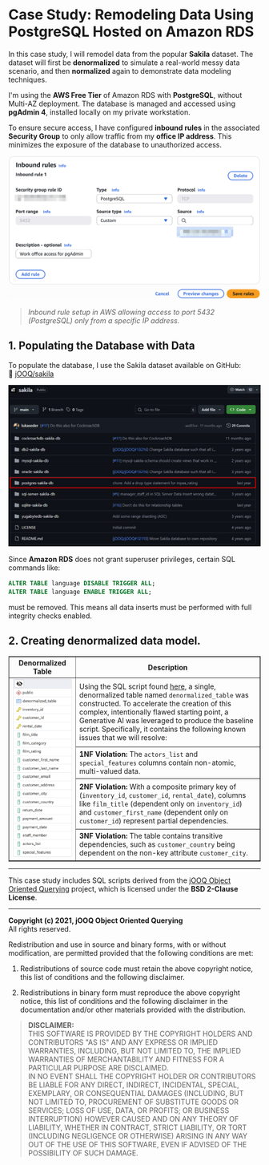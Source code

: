 # Case Study: Remodeling Data Using PostgreSQL Hosted on Amazon RDS

In this case study, I will remodel data from the popular **Sakila** dataset. The dataset will first be **denormalized** to simulate a real-world messy data scenario, and then **normalized** again to demonstrate data modeling techniques.

I'm using the **AWS Free Tier** of Amazon RDS with **PostgreSQL**, without Multi-AZ deployment. The database is managed and accessed using **pgAdmin 4**, installed locally on my private workstation.

To ensure secure access, I have configured **inbound rules** in the associated **Security Group** to only allow traffic from my **office IP address**. This minimizes the exposure of the database to unauthorized access.

![Inbound rule configuration for PostgreSQL access](https://github.com/KamilKozera/cs-data-modeling/blob/main/png-files/file_1.png)

> *Inbound rule setup in AWS allowing access to port 5432 (PostgreSQL) only from a specific IP address.*


## 1. Populating the Database with Data

To populate the database, I use the Sakila dataset available on GitHub:  
🔗 [jOOQ/sakila](https://github.com/jOOQ/sakila)

![SQL scripts in GitHub repo](https://github.com/KamilKozera/cs-data-modeling/blob/main/png-files/file_2.png)


Since **Amazon RDS** does not grant superuser privileges, certain SQL commands like:

```sql
ALTER TABLE language DISABLE TRIGGER ALL;
ALTER TABLE language ENABLE TRIGGER ALL;
```

must be removed. This means all data inserts must be performed with full integrity checks enabled.

## 2. Creating denormalized data model.

<table border="1">
  <thead>
    <tr>
      <th>Denormalized Table</th>
      <th>Description</th>
    </tr>
  </thead>
  <tbody>
    <tr>
      <td rowspan="4">
        <img src="https://github.com/KamilKozera/cs-data-modeling/blob/main/png-files/file_3.png" alt="Denormalized Table Image" width="300">
      </td>
      <td>
        Using the SQL script found 
        <a href="https://github.com/KamilKozera/cs-data-modeling/blob/main/sql-scripts/denormalize-scripts/denormalize.sql">here</a>,
        a single, denormalized table named <code>denormalized_table</code> was constructed. To accelerate the creation of this complex, intentionally flawed starting point, a Generative AI was leveraged to produce the baseline script. Specifically, it contains the following known issues that we will resolve:
      </td>
    </tr>
    <tr>
      <td><strong>1NF Violation:</strong> The <code>actors_list</code> and <code>special_features</code> columns contain non-atomic, multi-valued data.</td>
    </tr>
    <tr>
      <td><strong>2NF Violation:</strong> With a composite primary key of (<code>inventory_id</code>, <code>customer_id</code>, <code>rental_date</code>), columns like <code>film_title</code> (dependent only on <code>inventory_id</code>) and <code>customer_first_name</code> (dependent only on <code>customer_id</code>) represent partial dependencies.</td>
    </tr>
    <tr>
      <td><strong>3NF Violation:</strong> The table contains transitive dependencies, such as <code>customer_country</code> being dependent on the non-key attribute <code>customer_city</code>.</td>
    </tr>
  </tbody>
</table>


---
This case study includes SQL scripts derived from the [jOOQ Object Oriented Querying](https://github.com/jOOQ/sakila) project, which is licensed under the **BSD 2-Clause License**.

---

**Copyright (c) 2021, jOOQ Object Oriented Querying**  
All rights reserved.

Redistribution and use in source and binary forms, with or without modification, are permitted provided that the following conditions are met:

1. Redistributions of source code must retain the above copyright notice, this list of conditions and the following disclaimer.

2. Redistributions in binary form must reproduce the above copyright notice, this list of conditions and the following disclaimer in the documentation and/or other materials provided with the distribution.

> **DISCLAIMER:**  
> THIS SOFTWARE IS PROVIDED BY THE COPYRIGHT HOLDERS AND CONTRIBUTORS "AS IS" AND ANY EXPRESS OR IMPLIED WARRANTIES, INCLUDING, BUT NOT LIMITED TO, THE IMPLIED WARRANTIES OF MERCHANTABILITY AND FITNESS FOR A PARTICULAR PURPOSE ARE DISCLAIMED.  
> IN NO EVENT SHALL THE COPYRIGHT HOLDER OR CONTRIBUTORS BE LIABLE FOR ANY DIRECT, INDIRECT, INCIDENTAL, SPECIAL, EXEMPLARY, OR CONSEQUENTIAL DAMAGES (INCLUDING, BUT NOT LIMITED TO, PROCUREMENT OF SUBSTITUTE GOODS OR SERVICES; LOSS OF USE, DATA, OR PROFITS; OR BUSINESS INTERRUPTION) HOWEVER CAUSED AND ON ANY THEORY OF LIABILITY, WHETHER IN CONTRACT, STRICT LIABILITY, OR TORT (INCLUDING NEGLIGENCE OR OTHERWISE) ARISING IN ANY WAY OUT OF THE USE OF THIS SOFTWARE, EVEN IF ADVISED OF THE POSSIBILITY OF SUCH DAMAGE.
